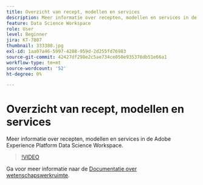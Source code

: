 ```yaml
---
title: Overzicht van recept, modellen en services
description: Meer informatie over recepten, modellen en services in de Adobe Experience Platform Data Science Workspace.
feature: Data Science Workspace
role: User
level: Beginner
jira: KT-7807
thumbnail: 333380.jpg
exl-id: 1aa07a46-5997-4288-959d-2d255fd76983
source-git-commit: 42427df298e2c5ae734ce050e935378db51e66a1
workflow-type: tm+mt
source-wordcount: '52'
ht-degree: 0%

---
```


# Overzicht van recept, modellen en services

Meer informatie over recepten, modellen en services in de Adobe Experience Platform Data Science Workspace.

>[!VIDEO](https://video.tv.adobe.com/v/333380?quality=12&learn=on)

Ga voor meer informatie naar de [Documentatie over wetenschapswerkruimte](https://experienceleague.adobe.com/docs/experience-platform/data-science-workspace/home.html).
